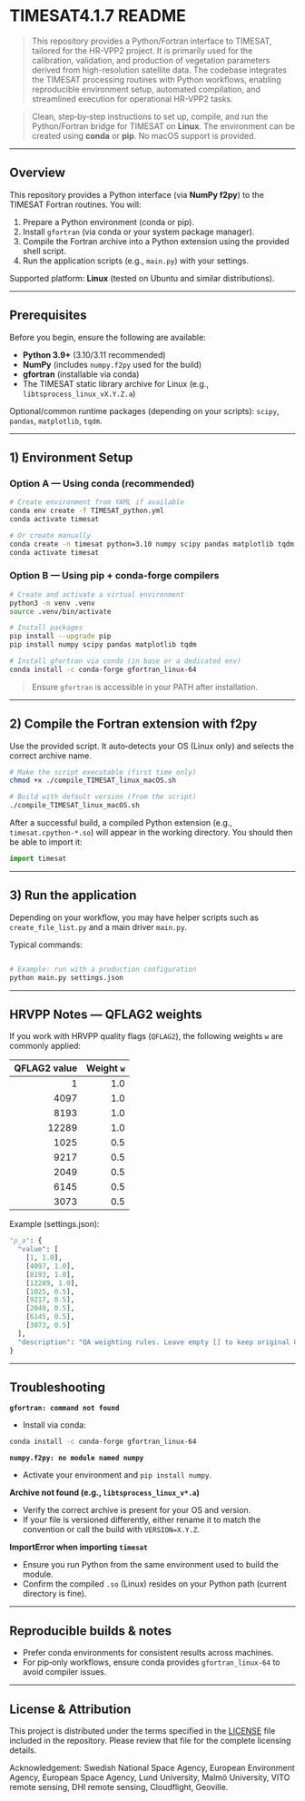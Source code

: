 # TIMESAT4.1.7 README

> This repository provides a Python/Fortran interface to TIMESAT, tailored for the HR-VPP2 project. It is primarily used for the calibration, validation, and production of vegetation parameters derived from high-resolution satellite data. The codebase integrates the TIMESAT processing routines with Python workflows, enabling reproducible environment setup, automated compilation, and streamlined execution for operational HR-VPP2 tasks.

> Clean, step‑by‑step instructions to set up, compile, and run the Python/Fortran bridge for TIMESAT on **Linux**. The environment can be created using **conda** or **pip**. No macOS support is provided.

---

## Overview
This repository provides a Python interface (via **NumPy f2py**) to the TIMESAT Fortran routines. You will:

1. Prepare a Python environment (conda or pip).
2. Install `gfortran` (via conda or your system package manager).
3. Compile the Fortran archive into a Python extension using the provided shell script.
4. Run the application scripts (e.g., `main.py`) with your settings.

Supported platform: **Linux** (tested on Ubuntu and similar distributions).

---

## Prerequisites
Before you begin, ensure the following are available:

- **Python 3.9+** (3.10/3.11 recommended)
- **NumPy** (includes `numpy.f2py` used for the build)
- **gfortran** (installable via conda)
- The TIMESAT static library archive for Linux (e.g., `libtsprocess_linux_vX.Y.Z.a`)

Optional/common runtime packages (depending on your scripts): `scipy`, `pandas`, `matplotlib`, `tqdm`.

---

## 1) Environment Setup

### Option A — Using conda (recommended)
```bash
# Create environment from YAML if available
conda env create -f TIMESAT_python.yml
conda activate timesat

# Or create manually
conda create -n timesat python=3.10 numpy scipy pandas matplotlib tqdm gfortran_linux-64 -c conda-forge
conda activate timesat
```

### Option B — Using pip + conda-forge compilers
```bash
# Create and activate a virtual environment
python3 -m venv .venv
source .venv/bin/activate

# Install packages
pip install --upgrade pip
pip install numpy scipy pandas matplotlib tqdm

# Install gfortran via conda (in base or a dedicated env)
conda install -c conda-forge gfortran_linux-64
```

> Ensure `gfortran` is accessible in your PATH after installation.

---

## 2) Compile the Fortran extension with f2py
Use the provided script. It auto‑detects your OS (Linux only) and selects the correct archive name.

```bash
# Make the script executable (first time only)
chmod +x ./compile_TIMESAT_linux_macOS.sh

# Build with default version (from the script)
./compile_TIMESAT_linux_macOS.sh

```

After a successful build, a compiled Python extension (e.g., `timesat.cpython-*.so`) will appear in the working directory. You should then be able to import it:

```python
import timesat
```

---

## 3) Run the application
Depending on your workflow, you may have helper scripts such as `create_file_list.py` and a main driver `main.py`.

Typical commands:

```bash

# Example: run with a production configuration
python main.py settings.json
```

---

## HRVPP Notes — QFLAG2 weights
If you work with HRVPP quality flags (`QFLAG2`), the following weights `w` are commonly applied:

| QFLAG2 value | Weight `w` |
|---:|---:|
| 1     | 1.0 |
| 4097  | 1.0 |
| 8193  | 1.0 |
| 12289 | 1.0 |
| 1025  | 0.5 |
| 9217  | 0.5 |
| 2049  | 0.5 |
| 6145  | 0.5 |
| 3073  | 0.5 |

Example (settings.json):

```python
"p_a": {
  "value": [
    [1, 1.0],
    [4097, 1.0],
    [8193, 1.0],
    [12289, 1.0],
    [1025, 0.5],
    [9217, 0.5],
    [2049, 0.5],
    [6145, 0.5],
    [3073, 0.5]
  ],
  "description": "QA weighting rules. Leave empty [] to keep original QA values. Use [qa_value, weight] for exact matches or [min, max, weight] for ranges."
}
```

---

## Troubleshooting

**`gfortran: command not found`**
- Install via conda:
```bash
conda install -c conda-forge gfortran_linux-64
```

**`numpy.f2py: no module named numpy`**
- Activate your environment and `pip install numpy`.

**Archive not found (e.g., `libtsprocess_linux_v*.a`)**
- Verify the correct archive is present for your OS and version.
- If your file is versioned differently, either rename it to match the convention or call the build with `VERSION=X.Y.Z`.

**ImportError when importing `timesat`**
- Ensure you run Python from the same environment used to build the module.
- Confirm the compiled `.so` (Linux) resides on your Python path (current directory is fine).

---

## Reproducible builds & notes
- Prefer conda environments for consistent results across machines.
- For pip‑only workflows, ensure conda provides `gfortran_linux-64` to avoid compiler issues.

---

## License & Attribution

This project is distributed under the terms specified in the [LICENSE](./LICENSE) file included in the repository. Please review that file for the complete licensing details.

Acknowledgement: Swedish National Space Agency, European Environment Agency, European Space Agency, Lund University, Malmö University, VITO remote sensing, DHI remote sensing, Cloudflight, Geoville.

